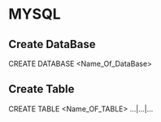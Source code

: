 # MYSQL

## Create DataBase 
   CREATE DATABASE <Name_Of_DataBase>
## Create Table 
  CREATE TABLE <Name_OF_TABLE>
...|...|...

